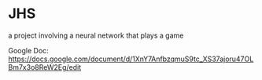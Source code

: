 # JHS
a project involving a neural network that plays a game

Google Doc: https://docs.google.com/document/d/1XnY7AnfbzqmuS9tc_XS37ajoru47OLBm7x3o8ReW2Eg/edit
